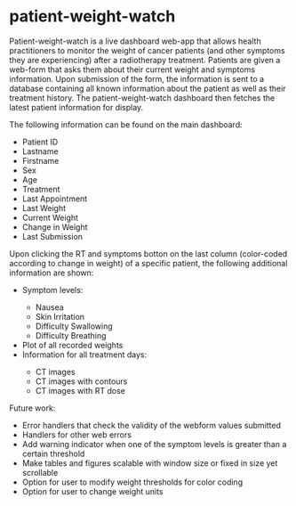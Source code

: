 # patient-weight-watch

Patient-weight-watch is a live dashboard web-app that allows health practitioners to monitor the weight of cancer patients (and other symptoms they are experiencing) after a radiotherapy treatment. Patients are given a web-form that asks them about their current weight and symptoms information. Upon submission of the form, the information is sent to a database containing all known information about the patient as well as their treatment history. The patient-weight-watch dashboard then fetches the latest patient information for display.

The following information can be found on the main dashboard:
<ul>
	<li> Patient ID </li>
	<li> Lastname </li>
	<li> Firstname </li>
	<li> Sex </li>
	<li> Age </li>
	<li> Treatment </li>
	<li> Last Appointment </li>
	<li> Last Weight </li>
	<li> Current Weight </li>
	<li> Change in Weight </li>
	<li> Last Submission </li>
</ul>

Upon clicking the RT and symptoms botton on the last column (color-coded according to change in weight) of a specific patient, the following additional information are shown:
<ul>
	<li> Symptom levels: </li>
		<ul>
			<li> Nausea </li>
			<li> Skin Irritation </li>
			<li> Difficulty Swallowing </li>
			<li> Difficulty Breathing </li>
		</ul>
	<li> Plot of all recorded weights </li>
	<li> Information for all treatment days: </li>
		<ul>
			<li> CT images </li>
			<li> CT images with contours </li>
			<li> CT images with RT dose </li>
		</ul>
</ul>
			
Future work:
<ul>
	<li> Error handlers that check the validity of the webform values submitted </li>
	<li> Handlers for other web errors </li>
	<li> Add warning indicator when one of the symptom levels is greater than a certain threshold </li>
	<li> Make tables and figures scalable with window size or fixed in size yet scrollable </li>
	<li> Option for user to modify weight thresholds for color coding </li>
	<li> Option for user to change weight units </li>
</ul>
